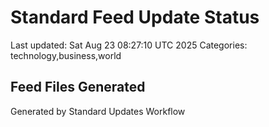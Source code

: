 # Standard Feed Update Status
Last updated: Sat Aug 23 08:27:10 UTC 2025
Categories: technology,business,world

## Feed Files Generated

Generated by Standard Updates Workflow
